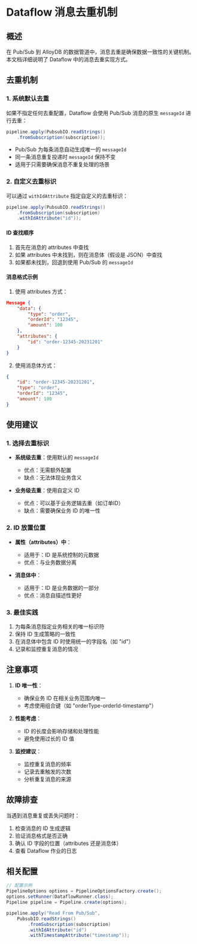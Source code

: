 # Dataflow 消息去重机制

## 概述
在 Pub/Sub 到 AlloyDB 的数据管道中，消息去重是确保数据一致性的关键机制。本文档详细说明了 Dataflow 中的消息去重实现方式。

## 去重机制

### 1. 系统默认去重
如果不指定任何去重配置，Dataflow 会使用 Pub/Sub 消息的原生 `messageId` 进行去重：
```java
pipeline.apply(PubsubIO.readStrings()
    .fromSubscription(subscription));
```
- Pub/Sub 为每条消息自动生成唯一的 `messageId`
- 同一条消息重复投递时 `messageId` 保持不变
- 适用于只需要确保消息不重复处理的场景

### 2. 自定义去重标识
可以通过 `withIdAttribute` 指定自定义的去重标识：
```java
pipeline.apply(PubsubIO.readStrings()
    .fromSubscription(subscription)
    .withIdAttribute("id"));
```

#### ID 查找顺序
1. 首先在消息的 attributes 中查找
2. 如果 attributes 中未找到，则在消息体（假设是 JSON）中查找
3. 如果都未找到，回退到使用 Pub/Sub 的 `messageId`

#### 消息格式示例

1. 使用 attributes 方式：
```json
Message {
    "data": {
        "type": "order",
        "orderId": "12345",
        "amount": 100
    },
    "attributes": {
        "id": "order-12345-20231201"
    }
}
```

2. 使用消息体方式：
```json
{
    "id": "order-12345-20231201",
    "type": "order",
    "orderId": "12345",
    "amount": 100
}
```

## 使用建议

### 1. 选择去重标识
- **系统级去重**：使用默认的 `messageId`
  - 优点：无需额外配置
  - 缺点：无法体现业务含义
  
- **业务级去重**：使用自定义 ID
  - 优点：可以基于业务逻辑去重（如订单ID）
  - 缺点：需要确保业务 ID 的唯一性

### 2. ID 放置位置
- **属性（attributes）中**：
  - 适用于：ID 是系统控制的元数据
  - 优点：与业务数据分离
  
- **消息体中**：
  - 适用于：ID 是业务数据的一部分
  - 优点：消息自描述性更好

### 3. 最佳实践
1. 为每条消息指定业务相关的唯一标识符
2. 保持 ID 生成策略的一致性
3. 在消息体中包含 ID 时使用统一的字段名（如 "id"）
4. 记录和监控重复消息的情况

## 注意事项

1. **ID 唯一性**：
   - 确保业务 ID 在相关业务范围内唯一
   - 考虑使用组合键（如 "orderType-orderId-timestamp"）

2. **性能考虑**：
   - ID 的长度会影响存储和处理性能
   - 避免使用过长的 ID 值

3. **监控建议**：
   - 监控重复消息的频率
   - 记录去重触发的次数
   - 分析重复消息的来源

## 故障排查

当遇到消息重复或丢失问题时：
1. 检查消息的 ID 生成逻辑
2. 验证消息格式是否正确
3. 确认 ID 字段的位置（attributes 还是消息体）
4. 查看 Dataflow 作业的日志

## 相关配置

```java
// 配置示例
PipelineOptions options = PipelineOptionsFactory.create();
options.setRunner(DataflowRunner.class);
Pipeline pipeline = Pipeline.create(options);

pipeline.apply("Read From Pub/Sub",
    PubsubIO.readStrings()
        .fromSubscription(subscription)
        .withIdAttribute("id")
        .withTimestampAttribute("timestamp"));
```

